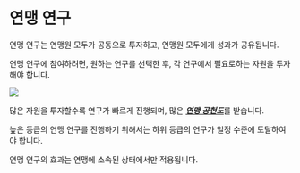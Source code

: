 # 연맹 연구

 연맹 연구는 연맹원 모두가 공동으로 투자하고, 연맹원 모두에게 성과가 공유됩니다.

연맹 연구에 참여하려면, 원하는 연구를 선택한 후, 각 연구에서 필요로하는 자원을 투자해야 합니다.

![](https://s3.ap-northeast-2.amazonaws.com/an2img/guide/602_001FedResearch.PNG)



 많은 자원을 투자할수록 연구가 빠르게 진행되며, 많은 [***<u>연맹 공헌도</u>***](607fedcontribution.md)를 받습니다.

높은 등급의 연맹 연구를 진행하기 위해서는 하위 등급의 연구가 일정 수준에 도달하여야 합니다.

연맹 연구의 효과는 연맹에 소속된 상태에서만 적용됩니다.